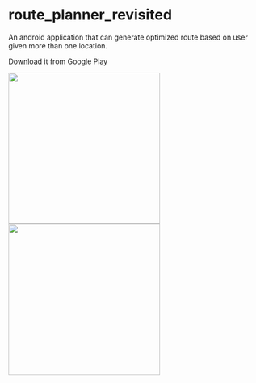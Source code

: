 # route_planner_revisited

An android application that can generate optimized route based on user given more than one location. 

[Download](https://drive.google.com/open?id=1MxQW4gMWcO_FW5mhNB5UN1fsqDhdJSAjlBCbA0xVBxA) it from Google Play

<img src="https://github.com/smalam119/route_planner_revisited/blob/master/scr-1.png" align="left" width="300"/>
<img src="https://github.com/smalam119/route_planner_revisited/blob/master/scr-2.png" align="left" width="300"/>

